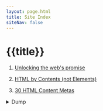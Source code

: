 ```yaml
---
layout: page.html
title: Site Index
siteNav: false
---
```


# {{title}}

1. [Unlocking the web's promise](/en/promise/)

2. [HTML by Contents (not Elements)](/en/html-resource/)

3. [30 HTML Content Metas](/en/html-content-metas/)

<details>
<summary>Dump</summary>

{% for post in collections.all %}

- [{{post.data.title}}]({{post.url}})

{% endfor %}
</details>
